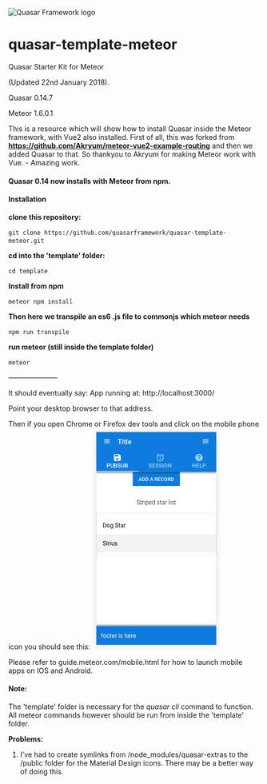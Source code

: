 ![Quasar Framework logo](https://cdn.rawgit.com/quasarframework/quasar-art/863c14bd/dist/svg/quasar-logo-full-inline.svg)

# quasar-template-meteor
Quasar Starter Kit for Meteor

(Updated 22nd January 2018).

Quasar 0.14.7

Meteor 1.6.0.1

This is a resource which will show how to install Quasar inside the Meteor framework, with Vue2 also installed.
First of all, this was forked from **https://github.com/Akryum/meteor-vue2-example-routing**
and then we added Quasar to that. So thankyou to Akryum for making Meteor work with Vue. - Amazing work.

#### Quasar 0.14 now installs with Meteor from npm.

#### Installation

**clone this repository:**

```
git clone https://github.com/quasarframework/quasar-template-meteor.git
```

**cd into the 'template' folder:**
```
cd template
```

**Install from npm**

```
meteor npm install
```
**Then here we transpile an es6 .js file to commonjs which meteor needs**

```
npm run transpile
```


**run meteor (still inside the template folder)**

```
meteor
```

———————

It should eventually say:
App running at: http://localhost:3000/

Point your desktop browser to that address.

Then if you open Chrome or Firefox dev tools and click on the mobile phone icon you should see this:
![you should see this](mobile.png)

Please refer to guide.meteor.com/mobile.html for how to launch mobile apps on IOS and Android.

#### Note:
The 'template' folder is necessary for the *quasar cli* command to function.
All meteor commands however should be run from inside the 'template' folder.

**Problems:**

1) I've had to create symlinks from /node_modules/quasar-extras to the /public folder for the Material Design icons.
There may be a better way of doing this.

